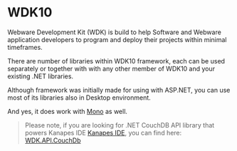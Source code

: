 WDK10
===

Webware Development Kit (WDK) is build to help Software and Webware application developers to program and deploy their projects within minimal timeframes.

There are number of libraries within WDK10 framework, each can be used separately or together with with any other member of WDK10 and your existing .NET libraries.

Although framework was initially made for using with ASP.NET, you can use most of its libraries also in Desktop environment.

And yes, it does work with [Mono](http://mono-project.com) as well.

>Please note, if you are looking for .NET CouchDB API library that powers Kanapes IDE [Kanapes IDE](http://kanapeside.com), you can find here: [WDK.API.CouchDb](https://github.com/skitsanos/WDK10/tree/master/WDK.API.CouchDb)
